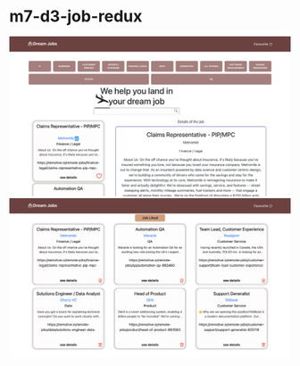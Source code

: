 # m7-d3-job-redux
 
<img src='./public/Screenshot 2022-03-20 at 17.53.09.png'>
<img src='./public/Screenshot 2022-03-20 at 17.53.43.png'>